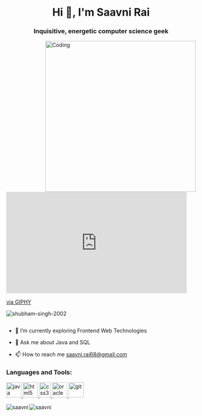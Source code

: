 <h1 align="center">Hi 👋, I'm Saavni Rai</h1>
<h3 align="center">Inquisitive, energetic computer science geek</h3>
<img align="right" alt="Coding" width="400" src=""> <iframe src="https://giphy.com/embed/ekjmhJUGHJm7FC4Juo" width="480" height="269" style="" frameBorder="0" class="giphy-embed" allowFullScreen></iframe><p><a href="https://giphy.com/gifs/coding-programming-software-engineering-ekjmhJUGHJm7FC4Juo">via GIPHY</a></p>

<p align="left"> <img src="https://komarev.com/ghpvc/?username=shubham-singh-2002&label=Profile%20views&color=0e75b6&style=flat" alt="shubham-singh-2002" /> </p>

<p align="left"> <a href="https://twitter.com/" target="blank"><img src="https://img.shields.io/twitter/follow/?logo=twitter&style=for-the-badge" alt="" /></a> </p>

- 🌱 I’m currently exploring Frontend Web Technologies

- 💬 Ask me about Java and SQL

- 📫 How to reach me saavni.rai68@gmail.com


<h3 align="left">Languages and Tools:</h3>
<p align="left">
<a href="https://www.java.com" target="_blank" rel="noreferrer"> <img src="https://static.vecteezy.com/system/resources/previews/022/101/050/original/java-logo-transparent-free-png.png" alt="java" width="40" height="40"/> </a>  
<a href="https://www.w3.org/html/" target="_blank" rel="noreferrer"> <img src="https://encrypted-tbn0.gstatic.com/images?q=tbn:ANd9GcRPI6QzTq0rrI0zn21Cr4slLimQJq89VECT6cEaxb5a2g&s" alt="html5" width="40" height="40"/> </a> 
<a href="https://www.w3schools.com/css/" target="_blank" rel="noreferrer"><img src="https://upload.wikimedia.org/wikipedia/commons/thumb/d/d5/CSS3_logo_and_wordmark.svg/544px-CSS3_logo_and_wordmark.svg.png" alt="css3" width="30" height="40"/> </a> 
<a href="https://www.oracle.com/" target="_blank" rel="noreferrer"> <img src="https://encrypted-tbn0.gstatic.com/images?q=tbn:ANd9GcTC_WJ710wIOhU7XWH_uk0snx3Rp7ohDa5iJaH3Dzqg&s" alt="oracle" width="40" height="40"/> </a>
<a href="https://git-scm.com/" target="_blank" rel="noreferrer"> <img src="https://www.vectorlogo.zone/logos/git-scm/git-scm-icon.svg" alt="git" width="40" height="40"/> </a> </p>

<p><img align="left" src="https://github-readme-stats.vercel.app/api/top-langs?username=saavni&show_icons=true&locale=en&layout=compact" alt="saavni" /></p>



<p><img align="center" src="https://github-readme-streak-stats.herokuapp.com/?user=saavni&" alt="saavni" /></p>

